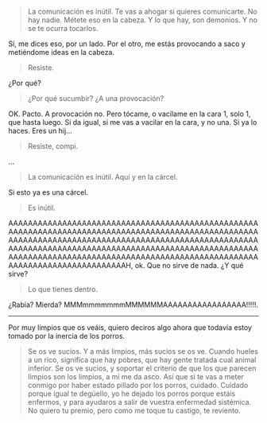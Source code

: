 > La comunicación es inútil. Te vas a ahogar si quieres comunicarte. No hay nadie. Métete eso en la cabeza. Y lo que hay, son demonios. Y no se te ocurra tocarlos.

Sí, me dices eso, por un lado. Por el otro, me estás provocando a saco y metiéndome ideas en la cabeza.

> Resiste.

¿Por qué?

> ¿Por qué sucumbir? ¿A una provocación?

OK. Pacto. A provocación no. Pero tócame, o vacílame en la cara 1, solo 1, que hasta luego. Si da igual, si me vas a vacilar en la cara, y no una. Si ya lo haces. Eres un hij...

> Resiste, compi.

...

> La comunicación es inútil. Aquí y en la cárcel.

Si esto ya es una cárcel.

> Es inútil.


AAAAAAAAAAAAAAAAAAAAAAAAAAAAAAAAAAAAAAAAAAAAAAAAAAAAAAAAAAAAAAAAAAAAAAAAAAAAAAAAAAAAAAAAAAAAAAAAAAAAAAAAAAAAAAAAAAAAAAAAAAAAAAAAAAAAAAAAAAAAAAAAAAAAAAAAAAAAAAAAAAAAAAAAAAAAAAAAAAAAAAAAAAAAAAAAAAAAAAAAAAAAAAAAAAAAAAAAAAAAAAAAAAAAAAAAAAAAAAAAAAAAAAAAAAAAAAAAAAAAAAAAAAAAAAAAAAAAAAAH, ok. Que no sirve de nada. ¿Y qué sirve?

> Lo que tienes dentro.

¿Rabia? Mierda? MMMmmmmmmmMMMMMMAAAAAAAAAAAAAAAAA!!!!!.




----

Por muy limpios que os veáis, quiero deciros algo ahora que todavía estoy tomado por la inercia de los porros.

> Se os ve sucios. Y a más limpios, más sucios se os ve. Cuando hueles a un rico, significa que hay pobres, que hay gente tratada cual animal inferior. Se os ve sucios, y soportar el criterio de que los que parecen limpios son los limpios, a mí me da asco. Así que si te vas a meter conmigo por haber estado pillado por los porros, cuidado. Cuidado porque igual te degüello, yo he dejado los porros porque estáis enfermos, y para ayudaros a salir de vuestra enfermedad sistémica. No quiero tu premio, pero como me toque tu castigo, te reviento.
